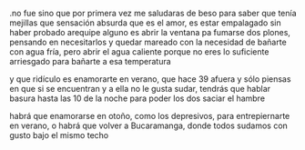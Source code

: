 
.no fue sino que por primera vez me saludaras de beso para saber que tenía mejillas 
que sensación absurda que es el amor, es estar empalagado sin haber probado arequipe alguno
es abrir la ventana pa fumarse dos plones, pensando en necesitarlos 
y quedar mareado con la necesidad de bañarte con agua fría, 
pero abrir el agua caliente porque no eres lo suficiente arriesgado para bañarte a esa temperatura

y que ridículo es enamorarte en verano, que hace 39 afuera y sólo piensas en que si se encuentran
y a ella no le gusta sudar, 
tendrás que hablar basura hasta las 10 de la noche para poder los dos saciar el hambre

habrá que enamorarse en otoño, como los depresivos, para entrepiernarte en verano, o habrá que volver a Bucaramanga, donde todos sudamos con gusto bajo el mismo techo
